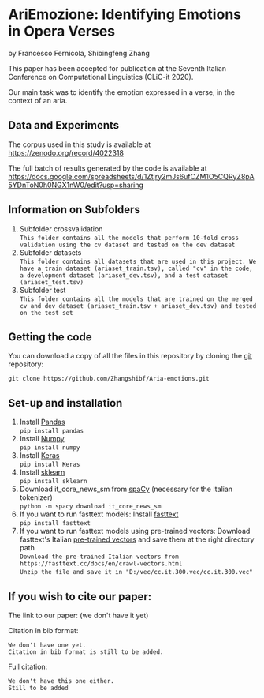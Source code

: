 
# AriEmozione:  Identifying Emotions in Opera Verses

by
Francesco Fernicola,
Shibingfeng Zhang

This paper has been accepted for publication at the Seventh Italian Conference on Computational Linguistics (CLiC-it 2020).

Our main task was to identify  the  emotion  expressed  in  a  verse,  in the context of an aria.


## Data and Experiments

The corpus used in this study is available at
https://zenodo.org/record/4022318

The full batch of results generated by the code is available at
https://docs.google.com/spreadsheets/d/1Ztjry2mJs6ufCZM1O5CQRyZ8pA5YDnToN0h0NGX1nW0/edit?usp=sharing


## Information on Subfolders


1. Subfolder crossvalidation <br />
`This folder contains all the models that perform 10-fold cross validation using the cv dataset and tested on the dev dataset` <br />
2. Subfolder datasets <br />
`This folder contains all datasets that are used in this project. We have a train dataset (ariaset_train.tsv), called "cv" in the code, a development dataset (ariaset_dev.tsv), and a test dataset (ariaset_test.tsv)` <br />
3. Subfolder test<br />
`This folder contains all the models that are trained on the merged cv and dev dataset (ariaset_train.tsv + ariaset_dev.tsv) and tested on the test set`


## Getting the code

You can download a copy of all the files in this repository by cloning the
[git](https://git-scm.com/) repository:

    git clone https://github.com/Zhangshibf/Aria-emotions.git
    

## Set-up and installation
1. Install [Pandas](https://pandas.pydata.org/) <br />
`pip install pandas` <br />
2. Install [Numpy](https://numpy.org/) <br />
`pip install numpy` <br />
3. Install [Keras](https://keras.io/) <br />
`pip install Keras` <br />
4. Install [sklearn](https://scikit-learn.org/stable/) <br />
`pip install sklearn` <br />
5. Download it_core_news_sm from [spaCy](https://spacy.io/models/it) (necessary for the Italian tokenizer) <br />
`python -m spacy download it_core_news_sm` <br />
6. If you want to run fasttext models: Install [fasttext](https://fasttext.cc/) <br />
`pip install fasttext` <br />
7. If you want to run fasttext models using pre-trained vectors: Download fasttext's Italian [pre-trained vectors](https://fasttext.cc/docs/en/crawl-vectors.html) and save them at the right directory path <br />
`Download the pre-trained Italian vectors from https://fasttext.cc/docs/en/crawl-vectors.html` <br />
`Unzip the file and save it in "D:/vec/cc.it.300.vec/cc.it.300.vec"` <br />


## If you wish to cite our paper:

The link to our paper: (we don't have it yet)

Citation in bib format:

~~~
We don't have one yet.
Citation in bib format is still to be added.
~~~

Full citation:

~~~
We don't have this one either.
Still to be added
~~~
